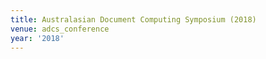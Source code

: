 ```yaml
---
title: Australasian Document Computing Symposium (2018)
venue: adcs_conference
year: '2018'
---
```


